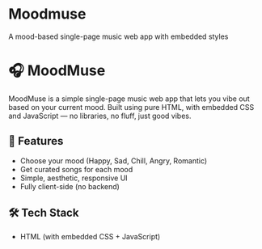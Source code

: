 # Moodmuse
A mood-based single-page music web app with embedded styles 
# 🎧 MoodMuse

MoodMuse is a simple single-page music web app that lets you vibe out based on your current mood. Built using pure HTML, with embedded CSS and JavaScript — no libraries, no fluff, just good vibes.

## 🚀 Features

- Choose your mood (Happy, Sad, Chill, Angry, Romantic)
- Get curated songs for each mood
- Simple, aesthetic, responsive UI
- Fully client-side (no backend)

## 🛠️ Tech Stack

- HTML (with embedded CSS + JavaScript)
  


